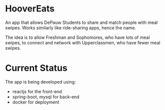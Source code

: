 # HooverEats
An app that allows DePauw Students to share and match people with meal swipes. Works similarly like ride-sharing apps, hence the name. <br />

The idea is to allow Freshman and Sophomores, who have lots of meal swipes, to connect and network with Upperclassmen, who have fewer meal swipes.

# Current Status
The app is being developed using:

* reactjs for the front-end
* spring-boot, mysql for back-end
* docker for deployment
